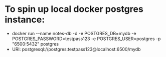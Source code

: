 # To spin up local docker postgres instance:

- docker run --name notes-db -d -e POSTGRES_DB=mydb -e POSTGRES_PASSWORD=testpass123 -e POSTGRES_USER=postgres -p "6500:5432" postgres
- URI: postgresql://postgres:testpass123@localhost:6500/mydb
